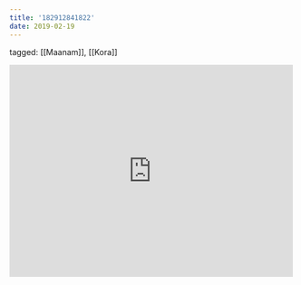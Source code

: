 ```yaml
---
title: '182912841822'
date: 2019-02-19
---
```

tagged: [[Maanam]], [[Kora]]
<iframe allow="accelerometer; autoplay; clipboard-write; encrypted-media; gyroscope; picture-in-picture" allowfullscreen="" frameborder="0" height="375" id="youtube_iframe" src="https://www.youtube.com/embed/3Skn4vxU9cA?feature=oembed&amp;enablejsapi=1&amp;origin=https://safe.txmblr.com&amp;wmode=opaque" width="500"></iframe>